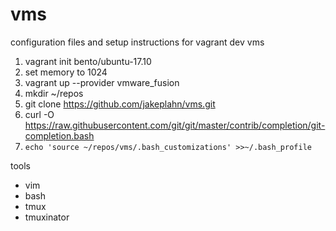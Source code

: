 # vms
configuration files and setup instructions for vagrant dev vms

1. vagrant init bento/ubuntu-17.10
1. set memory to 1024
1. vagrant up --provider vmware_fusion
1. mkdir ~/repos
1. git clone https://github.com/jakeplahn/vms.git
1. curl -O https://raw.githubusercontent.com/git/git/master/contrib/completion/git-completion.bash
1. `echo 'source ~/repos/vms/.bash_customizations' >>~/.bash_profile`

tools
- vim
- bash
- tmux
- tmuxinator
